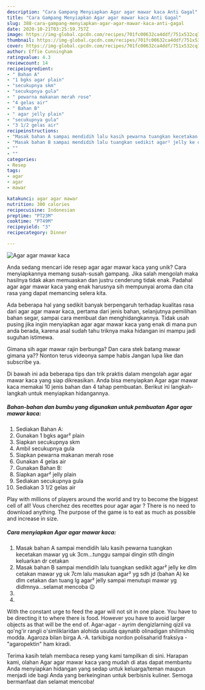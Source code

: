 ```yaml
---
description: "Cara Gampang Menyiapkan Agar agar mawar kaca Anti Gagal"
title: "Cara Gampang Menyiapkan Agar agar mawar kaca Anti Gagal"
slug: 388-cara-gampang-menyiapkan-agar-agar-mawar-kaca-anti-gagal
date: 2020-10-21T03:25:59.757Z
image: https://img-global.cpcdn.com/recipes/701fc00632ca4ddf/751x532cq70/agar-agar-mawar-kaca-foto-resep-utama.jpg
thumbnail: https://img-global.cpcdn.com/recipes/701fc00632ca4ddf/751x532cq70/agar-agar-mawar-kaca-foto-resep-utama.jpg
cover: https://img-global.cpcdn.com/recipes/701fc00632ca4ddf/751x532cq70/agar-agar-mawar-kaca-foto-resep-utama.jpg
author: Effie Cunningham
ratingvalue: 4.3
reviewcount: 14
recipeingredient:
- " Bahan A"
- "1 bgks agar plain"
- "secukupnya skm"
- "secukupnya gula"
- " pewarna makanan merah rose"
- "4 gelas air"
- " Bahan B"
- " agar jelly plain"
- "secukupnya gula"
- "3 1/2 gelas air"
recipeinstructions:
- "Masak bahan A sampai mendidih lalu kasih pewarna tuangkan kecetakan mawar yg uk 3cm...tunggu sampai dingin stlh dingin keluarkan dr cetakan"
- "Masak bahan B sampai mendidih lalu tuangkan sedikit agar² jelly ke dlm cetakan mawar yg uk 7cm lalu masukan agar² yg sdh jd (bahan A) ke dlm cetakan dan tuang lg agar² jelly sampai menutupi mawar yg didlmnya...selamat mencoba 😉"
- ""
- ""
categories:
- Resep
tags:
- agar
- agar
- mawar

katakunci: agar agar mawar 
nutrition: 300 calories
recipecuisine: Indonesian
preptime: "PT23M"
cooktime: "PT49M"
recipeyield: "3"
recipecategory: Dinner

---
```



![Agar agar mawar kaca](https://img-global.cpcdn.com/recipes/701fc00632ca4ddf/751x532cq70/agar-agar-mawar-kaca-foto-resep-utama.jpg)

Anda sedang mencari ide resep agar agar mawar kaca yang unik? Cara menyiapkannya memang susah-susah gampang. Jika salah mengolah maka hasilnya tidak akan memuaskan dan justru cenderung tidak enak. Padahal agar agar mawar kaca yang enak harusnya sih mempunyai aroma dan cita rasa yang dapat memancing selera kita.

Ada beberapa hal yang sedikit banyak berpengaruh terhadap kualitas rasa dari agar agar mawar kaca, pertama dari jenis bahan, selanjutnya pemilihan bahan segar, sampai cara membuat dan menghidangkannya. Tidak usah pusing jika ingin menyiapkan agar agar mawar kaca yang enak di mana pun anda berada, karena asal sudah tahu triknya maka hidangan ini mampu jadi suguhan istimewa.

Gimana sih agar mawar rajin berbunga? Dan cara stek batang mawar gimana ya?? Nonton terus videonya sampe habis Jangan lupa like dan subscribe ya.


Di bawah ini ada beberapa tips dan trik praktis dalam mengolah agar agar mawar kaca yang siap dikreasikan. Anda bisa menyiapkan Agar agar mawar kaca memakai 10 jenis bahan dan 4 tahap pembuatan. Berikut ini langkah-langkah untuk menyiapkan hidangannya.

<!--inarticleads1-->

##### Bahan-bahan dan bumbu yang digunakan untuk pembuatan Agar agar mawar kaca:

1. Sediakan  Bahan A:
1. Gunakan 1 bgks agar² plain
1. Siapkan secukupnya skm
1. Ambil secukupnya gula
1. Siapkan  pewarna makanan merah rose
1. Gunakan 4 gelas air
1. Gunakan  Bahan B:
1. Siapkan  agar² jelly plain
1. Sediakan secukupnya gula
1. Sediakan 3 1/2 gelas air


Play with millions of players around the world and try to become the biggest cell of all! Vous cherchez des recettes pour agar agar ? There is no need to download anything. The purpose of the game is to eat as much as possible and increase in size. 

<!--inarticleads2-->

##### Cara menyiapkan Agar agar mawar kaca:

1. Masak bahan A sampai mendidih lalu kasih pewarna tuangkan kecetakan mawar yg uk 3cm...tunggu sampai dingin stlh dingin keluarkan dr cetakan
1. Masak bahan B sampai mendidih lalu tuangkan sedikit agar² jelly ke dlm cetakan mawar yg uk 7cm lalu masukan agar² yg sdh jd (bahan A) ke dlm cetakan dan tuang lg agar² jelly sampai menutupi mawar yg didlmnya...selamat mencoba 😉
1. 
1. 


With the constant urge to feed the agar will not sit in one place. You have to be directing it to where there is food. However you have to avoid larger objects as that will be the end of. Agar-agar - ayrim dengizlarning qizil va qo&#39;ng&#39;ir rangli o&#39;simliklaridan alohida usulda qaynatib olinadigan shilimshiq modda. Agaroza bilan birga A.-A. tarkibiga nordon polisaharid fraksiya - &#34;agaropektin&#34; ham kiradi. 

Terima kasih telah membaca resep yang kami tampilkan di sini. Harapan kami, olahan Agar agar mawar kaca yang mudah di atas dapat membantu Anda menyiapkan hidangan yang sedap untuk keluarga/teman maupun menjadi ide bagi Anda yang berkeinginan untuk berbisnis kuliner. Semoga bermanfaat dan selamat mencoba!
